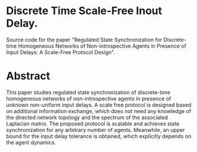 # Discrete Time Scale-Free Inout Delay.
Source code for the paper "Regulated State Synchronization for Discrete-time Homogeneous Networks of Non-introspective Agents in Presence of Input Delays: A Scale-Free Protocol Design".
# Abstract
This paper studies regulated state synchronization of discrete-time homogeneous networks of non-introspective agents in presence of unknown non-uniform input delays. A scale free protocol is designed based on additional information exchange, which does not need any knowledge of the directed network topology and the spectrum of the associated Laplacian matrix. The proposed protocol is scalable and achieves state synchronization for any arbitrary number of agents. Meanwhile, an upper bound for the input delay tolerance is obtained, which explicitly depends on the agent dynamics.
